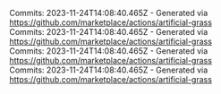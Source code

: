 Commits: 2023-11-24T14:08:40.465Z - Generated via https://github.com/marketplace/actions/artificial-grass
<br>
Commits: 2023-11-24T14:08:40.465Z - Generated via https://github.com/marketplace/actions/artificial-grass
<br>
Commits: 2023-11-24T14:08:40.465Z - Generated via https://github.com/marketplace/actions/artificial-grass
<br>
Commits: 2023-11-24T14:08:40.465Z - Generated via https://github.com/marketplace/actions/artificial-grass
<br>
